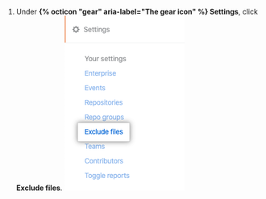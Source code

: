 1. Under **{% octicon "gear" aria-label="The gear icon" %} Settings**, click **Exclude files**. ![Exclude files tab](/assets/images/help/insights/exclude-files-tab.png)

